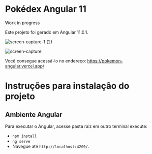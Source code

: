 # Pokédex Angular 11

Work in progress

Este projeto foi gerado em Angular 11.0.1.

![screen-capture-_1_ (2)](https://user-images.githubusercontent.com/35200622/104394495-8052e800-5525-11eb-8fa7-2bc591260546.gif)

![screen-capture](https://user-images.githubusercontent.com/35200622/104393107-682d9980-5522-11eb-83f8-66d8a41a6615.gif)

Você consegue acessá-lo no endereço: https://pokemon-angular.vercel.app/

# Instruções para instalação do projeto

## Ambiente Angular

Para executar o Angular, acesse pasta raiz em outro terminal execute:
- `npm install`
- `ng serve` 
- Navegue até `http://localhost:4200/`.
